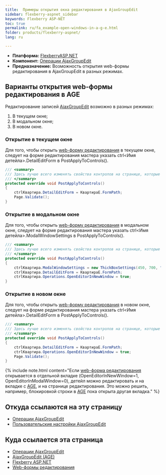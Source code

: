 ```yaml
---
title:  Примеры открытия окна редактирования в AjaxGroupEdit
sidebar: flexberry-aspnet_sidebar
keywords: Flexberry ASP-NET
toc: true
permalink: ru/fa_example-open-windows-in-a-g-e.html
folder: products/flexberry-aspnet/
lang: ru

---
```


* **Платформа:** [FlexberryASP.NET](fa_flexberry-a-s-p-n-e-t.html)
* **Компонент:** [Операции AjaxGroupEdit](fa_a-g-e-operations.html)
* **Предназначение:** Возможность открытия web-формы редактирования в AjaxGroupEdit в разных режимах. 

## Варианты открытия web-формы редактирования в AGE

Редактирование записей [AjaxGroupEdit](fa_ajax-group-edit.html) возможно в разных режимах:

1. В текущем окне;
2. В модальном окне;
3. В новом окне.

### Открытие в текущем окне

Для того, чтобы открыть [web-форму редактирования](fa_flexberry-asp-net-edit-form.html  ) в текущем окне, следует на форме редактирования мастера указать ctrl<Имя детейла>.DetailEditForm в PostApplyToControls().

```cs
/// <summary>
/// Здесь лучше всего изменять свойства контролов на странице, которые не обрабатываются WebBinder.
/// </summary>
protected override void PostApplyToControls()
{
    ctrlКвартира.DetailEditForm = КвартираE.FormPath;
    Page.Validate();
}
```

### Открытие в модальном окне

Для того, чтобы открыть [web-форму редактирования](fa_flexberry-asp-net-edit-form.html) в модальном окне, следует на форме редактирования мастера указать ctrl<Имя детейла>.ModalWindowSettings в PostApplyToControls().

```cs
/// <summary>
/// Здесь лучше всего изменять свойства контролов на странице, которые не обрабатываются WebBinder.
/// </summary>
protected override void PostApplyToControls()
{
    ctrlКвартира.ModalWindowSettings = new ThickBoxSettings(450, 700, "450*700");
    ctrlКвартира.DetailEditForm = КвартираE.FormPath;
    ctrlКвартира.Operations.OpenEditorInNewWindow = true;
}
```

### Открытие в новом окне

Для того, чтобы открыть [web-форму редактирования](fa_flexberry-asp-net-edit-form.html) в новом окне, следует на форме редактирования мастера указать ctrl<Имя детейла>.DetailEditForm в PostApplyToControls().

```cs
/// <summary>
/// Здесь лучше всего изменять свойства контролов на странице, которые не обрабатываются WebBinder.
/// </summary>
protected override void PostApplyToControls()
{
    ctrlКвартира.DetailEditForm = КвартираE.FormPath;
    ctrlКвартира.Operations.OpenEditorInNewWindow = true;
    Page.Validate();
}
```

{% include note.html content="Если [web-форма редактирования](fa_flexberry-asp-net-edit-form.html) открывается в отдельной вкладке (OpenEditorInNewWindow=1, OpenEditorInModalWindow=0), детейл можно редактировать и на вкладке с [AGE](fa_ajax-group-edit.html), и на странице редактирования.
Это можно решить, например, блокировкой строки в [AGE](fa_ajax-group-edit.html) пока открыта другая вкладка." %}

## Откуда ссылаются на эту страницу

* [Операции AjaxGroupEdit](fa_a-g-e-operations.html)
* [Пользовательские настройки AjaxGroupEdit](fa_a-g-e-user-settings.html)


## Куда ссылается эта страница

* [Операции AjaxGroupEdit](fa_a-g-e-operations.html)
* [AjaxGroupEdit (AGE)](fa_ajax-group-edit.html)
* [Flexberry ASP.NET](fa_flexberry-a-s-p-n-e-t.html)
* [Web-формы редактирования](fa_flexberry-asp-net-edit-form.html)